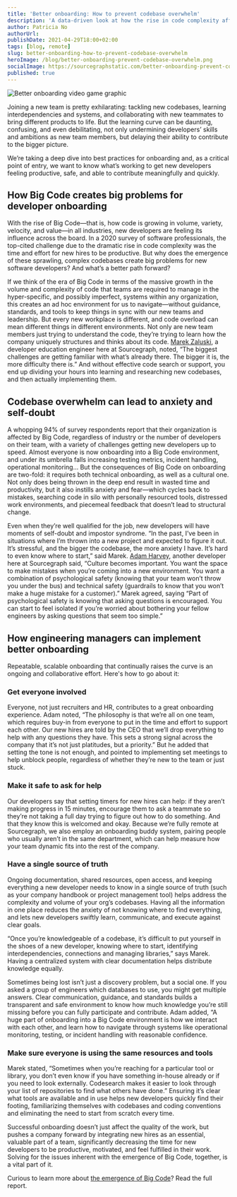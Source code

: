 ```yaml
---
title: 'Better onboarding: How to prevent codebase overwhelm'
description: 'A data-driven look at how the rise in code complexity affects new developers joining a team, and how engineering managers can support new hires with better onboarding.'
author: Patricia No
authorUrl:
publishDate: 2021-04-29T18:00+02:00
tags: [blog, remote]
slug: better-onboarding-how-to-prevent-codebase-overwhelm
heroImage: /blog/better-onboarding-prevent-codebase-overwhelm.png
socialImage: https://sourcegraphstatic.com/better-onboarding-prevent-codebase-overwhelm.png
published: true
---
```


![Better onboarding video game graphic](/blog/better-onboarding-prevent-codebase-overwhelm.png)

Joining a new team is pretty exhilarating: tackling new codebases, learning interdependencies and systems, and collaborating with new teammates to bring different products to life.
But the learning curve can be daunting, confusing, and even debilitating, not only undermining developers’ skills and ambitions as new team members, but delaying their ability to contribute to the bigger picture.

We’re taking a deep dive into best practices for onboarding and, as a critical point of entry, we want to know what’s working to get new developers feeling productive, safe, and able to contribute meaningfully and quickly.

## How Big Code creates big problems for developer onboarding

With the rise of Big Code—that is, how code is growing in volume, variety, velocity, and value—in all industries, new developers are feeling its influence across the board.
In a 2020 survey of software professionals, the top-cited challenge due to the dramatic rise in code complexity was the time and effort for new hires to be productive.
But why does the emergence of these sprawling, complex codebases create big problems for new software developers? And what’s a better path forward?

If we think of the era of Big Code in terms of the massive growth in the volume and complexity of code that teams are required to manage in the hyper-specific, and possibly imperfect, systems within any organization, this creates an ad hoc environment for us to navigate—without guidance, standards, and tools to keep things in sync with our new teams and leadership.
But every new workplace is different, and code overload can mean different things in different environments.
Not only are new team members just trying to understand the code, they’re trying to learn how the company uniquely structures and thinks about its code.
[Marek Zaluski](/handbook/company/team#marek-zaluski), a developer education engineer here at Sourcegraph, noted, “The biggest challenges are getting familiar with what’s already there. The bigger it is, the more difficulty there is.”
And without effective code search or support, you end up dividing your hours into learning and researching new codebases, and then actually implementing them.

## Codebase overwhelm can lead to anxiety and self-doubt

A whopping 94% of survey respondents report that their organization is affected by Big Code, regardless of industry or the number of developers on their team, with a variety of challenges getting new developers up to speed.
Almost everyone is now onboarding into a Big Code environment, and under its umbrella falls increasing testing metrics, incident handling, operational monitoring...
But the consequences of Big Code on onboarding are two-fold: it requires both technical onboarding, as well as a cultural one.
Not only does being thrown in the deep end result in wasted time and productivity, but it also instills anxiety and fear—which cycles back to mistakes, searching code in silo with personally resourced tools, distressed work environments, and piecemeal feedback that doesn’t lead to structural change.

Even when they’re well qualified for the job, new developers will have moments of self-doubt and impostor syndrome. “In the past, I’ve been in situations where I’m thrown into a new project and expected to figure it out.
It’s stressful, and the bigger the codebase, the more anxiety I have. It’s hard to even know where to start,” said Marek.
[Adam Harvey](/handbook/company/team#adam-harvey-he-him), another developer here at Sourcegraph said, “Culture becomes important. You want the space to make mistakes when you’re coming into a new environment. You want a combination of psychological safety (knowing that your team won’t throw you under the bus) and technical safety (guardrails to know that you won’t make a huge mistake for a customer).”
Marek agreed, saying “Part of psychological safety is knowing that asking questions is encouraged. You can start to feel isolated if you’re worried about bothering your fellow engineers by asking questions that seem too simple.”

## How engineering managers can implement better onboarding

Repeatable, scalable onboarding that continually raises the curve is an ongoing and collaborative effort. Here's how to go about it:

### Get everyone involved

Everyone, not just recruiters and HR, contributes to a great onboarding experience. Adam noted, “The philosophy is that we’re all on one team, which requires buy-in from everyone to put in the time and effort to support each other.
Our new hires are told by the CEO that we’ll drop everything to help with any questions they have. This sets a strong signal across the company that it’s not just platitudes, but a priority.”
But he added that setting the tone is not enough, and pointed to implementing set meetings to help unblock people, regardless of whether they’re new to the team or just stuck.

### Make it safe to ask for help

Our developers say that setting timers for new hires can help: if they aren’t making progress in 15 minutes, encourage them to ask a teammate so they’re not taking a full day trying to figure out how to do something.
And that they know this is welcomed and okay. Because we’re fully remote at Sourcegraph, we also employ an onboarding buddy system, pairing people who usually aren’t in the same department, which can help measure how your team dynamic fits into the rest of the company.

### Have a single source of truth

Ongoing documentation, shared resources, open access, and keeping everything a new developer needs to know in a single source of truth (such as your company handbook or project management tool) helps address the complexity and volume of your org’s codebases.
Having all the information in one place reduces the anxiety of not knowing where to find everything, and lets new developers swiftly learn, communicate, and execute against clear goals.

“Once you’re knowledgeable of a codebase, it’s difficult to put yourself in the shoes of a new developer, knowing where to start, identifying interdependencies, connections and managing libraries,” says Marek.
Having a centralized system with clear documentation helps distribute knowledge equally.

Sometimes being lost isn’t just a discovery problem, but a social one. If you asked a group of engineers which databases to use, you might get multiple answers. Clear communication, guidance, and standards builds a transparent and safe environment to know how much knowledge you’re still missing before you can fully participate and contribute.
Adam added, “A huge part of onboarding into a Big Code environment is how we interact with each other, and learn how to navigate through systems like operational monitoring, testing, or incident handling with reasonable confidence.

### Make sure everyone is using the same resources and tools

Marek stated, “Sometimes when you’re reaching for a particular tool or library, you don’t even know if you have something in-house already or if you need to look externally.
Codesearch makes it easier to look through your list of repositories to find what others have done.” Ensuring it’s clear what tools are available and in use helps new developers quickly find their footing, familiarizing themselves with codebases and coding conventions and eliminating the need to start from scratch every time.

Successful onboarding doesn’t just affect the quality of the work, but pushes a company forward by integrating new hires as an essential, valuable part of a team, significantly decreasing the time for new developers to be productive, motivated, and feel fulfilled in their work.
Solving for the issues inherent with the emergence of Big Code, together, is a vital part of it.

Curious to learn more about [the emergence of Big Code](https://info.sourcegraph.com/emergence-of-big-code-2020-survey?_ga=2.177852646.2139915911.1619599995-1170923504.1619599995)? Read the full report.
